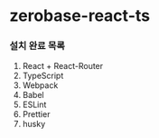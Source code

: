 # zerobase-react-ts

### 설치 완료 목록
1. React + React-Router
2. TypeScript
3. Webpack
4. Babel
5. ESLint
6. Prettier
7. husky